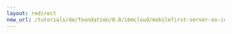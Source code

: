 ```yaml
---
layout: redirect
new_url: /tutorials/de/foundation/8.0/ibmcloud/mobilefirst-server-on-icp/analyzing-mobilefirst-logs-on-icp/
---
```

